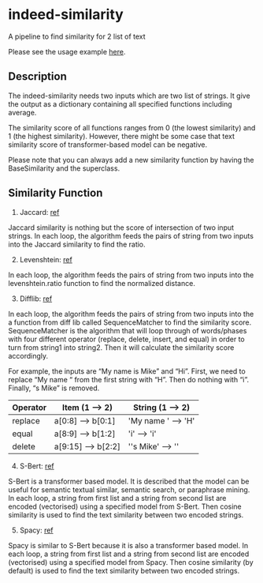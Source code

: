 # indeed-similarity
A pipeline to find similarity for 2 list of text

Please see the usage example [here](examples/similairty.ipynb).

## Description

  The indeed-similarity needs two inputs which are two list of strings. It give the output as a dictionary containing all specified functions including average.

  The similarity score of all functions ranges from 0 (the lowest similarity) and 1 (the highest similarity). However, there might be some case that text similarity score of transformer-based model can be negative.

  Please note that you can always add a new similarity function by having the BaseSimilarity and the superclass.

## Similarity Function

1. Jaccard: [ref](https://www.educative.io/answers/what-is-the-jaccard-similarity-measure-in-nlp#)
  
  Jaccard similarity is nothing but the score of intersection of two input strings. In each loop, the algorithm feeds the pairs of string from two inputs into the Jaccard similarity to find the ratio.

2. Levenshtein: [ref](https://maxbachmann.github.io/Levenshtein/levenshtein.html)
  
  In each loop, the algorithm feeds the pairs of string from two inputs into the levenshtein.ratio function to find the normalized distance.

3. Difflib: [ref](https://docs.python.org/3/library/difflib.html)
  
  In each loop, the algorithm feeds the pairs of string from two inputs into the a function from diff lib called SequenceMatcher to find the similarity score. SequenceMatcher is the algorithm that will loop through of words/phases with four different operator (replace, delete, insert, and equal) in order to turn from string1 into string2. Then it will calculate the similarity score accordingly.
  
  For example, the inputs are “My name is Mike” and “Hi”. First, we need to replace “My name “ from the first string with “H”. Then do nothing with “i”. Finally, “s Mike” is removed.


  | Operator 	| Item (1 --> 2)     	| String (1 --> 2)   	|
  |----------	|--------------------	|--------------------	|
  | replace  	| a[0:8] --> b[0:1]  	| 'My name ' --> 'H' 	|
  | equal    	| a[8:9] --> b[1:2]  	| 'i' --> 'i'        	|
  | delete   	| a[9:15] --> b[2:2] 	| ''s Mike' --> ''   	|


4. S-Bert: [ref](https://www.sbert.net/)
  
  S-Bert is a transformer based model. It is described that the model can be useful for semantic textual similar, semantic search, or paraphrase mining. In each loop, a string from first list and a string from second list are encoded (vectorised) using a specified model from S-Bert. Then cosine similarity is used to find the text similarity between two encoded strings.

5. Spacy: [ref](https://spacy.io/usage/linguistic-features)
  
  Spacy is similar to S-Bert because it is also a transformer based model. In each loop, a string from first list and a string from second list are encoded (vectorised) using a specified model from Spacy. Then cosine similarity (by default) is used to find the text similarity between two encoded strings.
